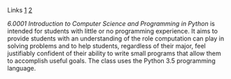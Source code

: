 Links [1](https://ocw.mit.edu/courses/electrical-engineering-and-computer-science/6-0001-introduction-to-computer-science-and-programming-in-python-fall-2016/) [2](https://www.edx.org/course/introduction-to-computer-science-and-programming-7)

_6.0001 Introduction to Computer Science and Programming in Python_ is intended for students with little or no programming experience. It aims to provide students with an understanding of the role computation can play in solving problems and to help students, regardless of their major, feel justifiably confident of their ability to write small programs that allow them to accomplish useful goals. The class uses the Python 3.5 programming language.

